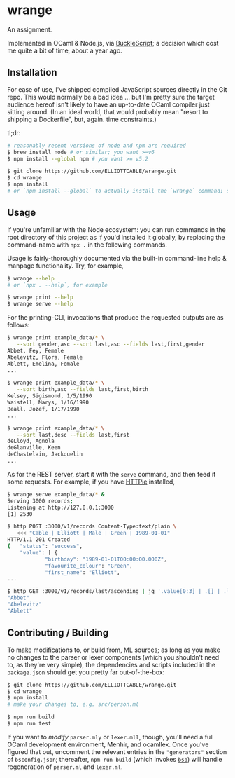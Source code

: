 # wrange

An assignment.

Implemented in OCaml & Node.js, via [BuckleScript](https://bucklescript.github.io/); a decision
which cost me quite a bit of time, about a year ago.

## Installation

For ease of use, I've shipped compiled JavaScript sources directly in the Git repo. This would
normally be a bad idea ... but I'm pretty sure the target audience hereof isn't likely to have an
up-to-date OCaml compiler just sitting around. (In an ideal world, that would probably mean "resort
to shipping a Dockerfile", but, again. time constraints.)

tl;dr:

```sh
# reasonably recent versions of node and npm are required
$ brew install node # or similar; you want >=v6
$ npm install --global npm # you want >= v5.2

$ git clone https://github.com/ELLIOTTCABLE/wrange.git
$ cd wrange
$ npm install
# or `npm install --global` to actually install the `wrange` command; see below
```

## Usage

If you're unfamiliar with the Node ecosystem: you can run commands in the root directory of this
project as if you'd installed it globally, by replacing the command-name with `npx .` in the
following commands.

Usage is fairly-thoroughly documented via the built-in command-line help & manpage functionality.
Try, for example,

```sh
$ wrange --help
# or `npx . --help`, for example

$ wrange print --help
$ wrange serve --help
```

For the printing-CLI, invocations that produce the requested outputs are as follows:

```sh
$ wrange print example_data/* \
   --sort gender,asc --sort last,asc --fields last,first,gender
Abbet, Fey, Female
Abelevitz, Flora, Female
Ablett, Emelina, Female
...

$ wrange print example_data/* \
   --sort birth,asc --fields last,first,birth
Kelsey, Sigismond, 1/5/1990
Waistell, Marys, 1/16/1990
Beall, Jozef, 1/17/1990
...

$ wrange print example_data/* \
   --sort last,desc --fields last,first
deLloyd, Agnola
deGlanville, Keen
deChastelain, Jackquelin
...
```

As for the REST server, start it with the `serve` command, and then feed it some requests. For
example, if you have [HTTPie][] installed,

```sh
$ wrange serve example_data/* &
Serving 3000 records;
Listening at http://127.0.0.1:3000
[1] 2530

$ http POST :3000/v1/records Content-Type:text/plain \
   <<< "Cable | Elliott | Male | Green | 1989-01-01"
HTTP/1.1 201 Created
{   "status": "success",
    "value": [ {
            "birthday": "1989-01-01T00:00:00.000Z",
            "favourite_colour": "Green",
            "first_name": "Elliott",
...

$ http GET :3000/v1/records/last/ascending | jq '.value[0:3] | .[] | .last_name'
"Abbet"
"Abelevitz"
"Ablett"
```

   [HTTPie]: <https://httpie.org/> "An intuitive and simple, yet powerful, command-line HTTP client"

## Contributing / Building
To make modifications to, or build from, ML sources; as long as you make no changes to the parser
or lexer components (which you shouldn't need to, as they're very simple), the dependencies and
scripts included in the `package.json` should get you pretty far out-of-the-box:

```sh
$ git clone https://github.com/ELLIOTTCABLE/wrange.git
$ cd wrange
$ npm install
# make your changes to, e.g. src/person.ml

$ npm run build
$ npm run test
```

If you want to *modify* `parser.mly` or `lexer.mll`, though, you'll need a full OCaml development
environment, Menhir, and ocamllex. Once you've figured that out, uncomment the relevant entries in
the `"generators"` section of `bsconfig.json`; thereafter, `npm run build` (which invokes
[`bsb`][bsb]) will handle regeneration of `parser.ml` and `lexer.ml`.

   [bsb]: <https://bucklescript.github.io/docs/en/build-overview> "The BuckleScript build-system"
